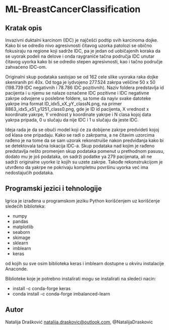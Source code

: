 # ML-BreastCancerClassification

## Kratak opis

Invazivni duktalni karcinom (IDC) je najčešći podtip svih karcinoma dojke. Kako bi se odredio nivo agresivnosti čitavog uzorka patolozi se obično fokusiraju na regione koji sadrže IDC, pa je jedan od uobičajenih koraka da se uyorak podeli na delove i onda raygraniće tačna područja IDC unutar čitavog uyorka kako bi se odredio stepen agresivnosti, kao i tačno područje zahvaćeno IDC-om.

Originalni skup podataka sastojao se od 162 cele slike uyoraka raka dojke skeniranih pri 40x. Od toga je iydvojeno 277.524 zakrpa veličine 50 x 50 (198.739 IDC negativnih i 78.786 IDC pozitivnih). Naziv foldera predstavlja id pacijenta i u njemu se nalaze označene IDC pozitivne i IDC negativne zakrpe odvojene u poslebne foldere, sa tome da nayiv svake datoteke yakrpe ima format ID_idx5_xX_yY_classN.png, na primer 8863_idx5_x51_y1251_class0.png, gde je ID id pacijenta, X vrednost x koordinate yakrpe, Y vrednost y koordinate yakrpe i N clasa kojoj data yakrpa pripada, 0 u slučaju da nije IDC i 1 u slučaju da jeste IDC.

Ideja rada je da se obuči model koji će za dobijene zakrpe predvideti kojoj od klasa one pripadaju. Kako se radi o zakrpama, a ne čitavim uzorcima rađeno je na tome da se sam uzorak rekonstruiše nakon predviđanja kako bi se detektovala tačna lokacija IDC-a. Skup podataka nad kojim je rađeno predstavlja nešto promenjen skup podataka pomenut u prethodnom pasusu, dodato mu je još podataka, on sadrži podatke ya 279 pacijenata, ali ne sadrži originalne uyorke iz kojih su uzete zakrpe. Takođe rekonstrukcijom je utvrđeno da yakrpe ne pokrivaju kompletnu površinu uyorka već ima nedostajućih podataka.

## Programski jezici i tehnologije

Igrica je izrađena u programskom jeziku Python korišćenjem uz korišćenje sledećih biblioteka:
  * numpy
  * pandas
  * matplotlib
  * seaborn
  * skimage
  * sklearn
  * imblearn
  * keras
 
od kojih su sve osim biblioteka keras i imblearn dostupne u okviru instalacije Anaconde.

Biblioteke koje je potrebno instalirati mogu se instalirati na sledeći nacin:
  * install -c conda-forge keras
  * conda install -c conda-forge imbalanced-learn

## Autor
  Natalija Drašković natalija.draskovic@outlook.com, @NatalijaDraskovic
